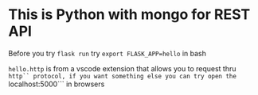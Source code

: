 # This is Python with mongo for REST API

Before you try ``` flask run ``` try ``` export FLASK_APP=hello ``` in bash

```hello.http``` is from a vscode extension that allows you to request thru ```http`` protocol, if you want something else you can
try open the ```localhost:5000``` in browsers